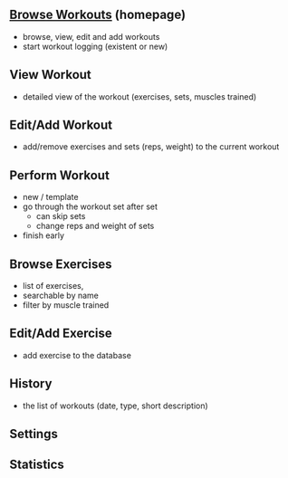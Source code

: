 ## [Browse Workouts](browse-workouts.md) (homepage)
- browse, view, edit and add workouts
- start workout logging (existent or new)
## View Workout
- detailed view of the workout (exercises, sets, muscles trained)
## Edit/Add Workout
- add/remove exercises and sets (reps, weight) to the current workout
## Perform Workout
- new / template
- go through the workout set after set 
	- can skip sets
	- change reps and weight of sets
- finish early
## Browse Exercises
- list of exercises, 
- searchable by name 
- filter by muscle trained
## Edit/Add Exercise
- add exercise to the database
## History
- the list of workouts (date, type, short description)
## Settings
## Statistics
